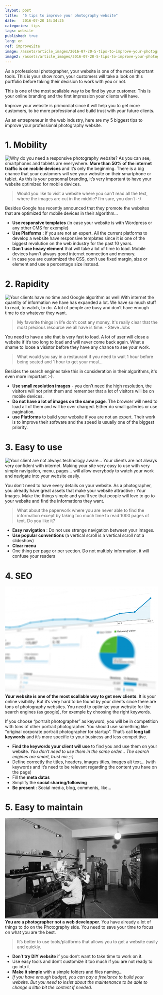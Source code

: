 ```yaml
---
layout: post
title:  "5 tips to improve your photography website"
date:   2016-07-20 14:34:25
categories: tips
tags: website
published: true
lang: en
ref: improveSite
image: /assets/article_images/2016-07-20-5-tips-to-improve-your-photography-website/cover.jpg
image2: /assets/article_images/2016-07-20-5-tips-to-improve-your-photography-website/cover.jpg
---
```


As a professional photographer, your website is one of the most important tools. This is your show room, your customers will take a look on this portfolio before taking their decision to work with you or not. 

This is one of the most scallable way to be find by your customer. This is your online branding and the first impression your clients will have. 

Improve your website is primordial since it will help you to get more customers, to be more professional and build trust with your future clients. 

As an entrepreneur in the web industry, here are my 5 biggest tips to improve your professional photography website. 

# 1. Mobility 

![Why do you need a responsive photography website?](/assets/article_images/2016-07-20-5-tips-to-improve-your-photography-website/web-statistic.png)
As you can see, smartphones and tablets are everywhere. **More than 50% of the internet traffic is on mobile devices** and it’s only the beginning. 
There is a big chance that your customers will see your website on their smartphone or tablet. 
As this is your personnal branding, it’s very important to have your website optimized for mobile devices. 

>Would you like to visit a website where you can’t read all the text, where the images are cut in the middle? I’m sure, you don’t :-)

Besides Google has recently announced that they promote the websites that are optimized for mobile devices in their algorithm…

- **Use responsive templates** (in case your website is with Wordpress or any other CMS for exemple)
- **Use Platforms** : if you are not an expert. All the current platforms to develop a website have responsive templates since it is one of the biggest revolution on the web industry for the past 10 years.
- **Don’t use heavy element** that will take a lot of time to load. Mobile devices havn't always good internet connection and memory.
- In case you are customized the CSS, don’t use fixed margin, size or element and use a percentage size instead.


# 2. Rapidity 

![Your clients have no time and Google algorithm as well](/assets/article_images/2016-07-20-5-tips-to-improve-your-photography-website/clock.jpg)
With internet the quantity of information we have has expanded a lot. We have so much stuff to read, to watch, to do. A lot of people are busy and don’t have enough time to do whatever they want. 

>My favorite things in life don't cost any money. It's really clear that the most precious resource we all have is time. - Steve Jobs 

You need to have a site that is very fast to load. A lot of user will close a website if it’s too long to load and will never come back again. What a shame to loose a visistor before they have any chance to see your work. 

>What would you say in a restaurant if you need to wait 1 hour before being seated and 1 hour to get your meal…

Besides the search engines take this in consideration in their algorithms, it's even more important :-).

- **Use small resolution images** - you don’t need the high resolution, the visitors will not print them and remember that a lot of visitors will be on mobile devices.
- **Do not have a lot of images on the same page**. The browser will need to load all of them and will be over charged. Either do small galleries or use pagination.
- **use Platforms** to build your website if you are not an expert. Their work is to improve their software and the speed is usually one of the biggest priority.


# 3. Easy to use

![Your client are not always technology aware...](/assets/article_images/2016-07-20-5-tips-to-improve-your-photography-website/easy.jpg)
Your clients are not always very confident with internet. 
Making your site very easy to use with very simple navigation, menu, pages… will allow everybody to watch your work and navigate into your website easily. 

You don’t need to have every details on your website. As a photographer, you already have great assets that make your website attractive : Your Images.
Make the things simple and you'll see that people will love to go to your website and find the informations they want. 

>What about the paperwork where you are never able to find the information except by taking too much time to read 1000 pages of text. Do you like it?

- **Easy navigation** : Do not use strange navigation between your images. 
- **Use popular conventions** (a vertical scroll is a vertical scroll not a slideshow)
- **Clear menu**
- One thing per page or per section. Do not multiply information, it will confuse your readers

# 4. SEO

![Optimize your website to be found by your clients](/assets/article_images/2016-07-20-5-tips-to-improve-your-photography-website/seo.jpg)
**Your website is one of the most scallable way to get new clients**. It is your online visibility. But it’s very hard to be found by your clients since there are tons of photography websites. You need to optimize your website for the search engines (as google), for exemple by choosing the right keywords. 

If you choose “portrait photographer” as keyword, you will be in competition with tons of other portrait photographer. You should use something like “original corporate portrait photographer for startup”. That’s call **long tail keywords** and it’s more specific to your business and less competitive.

- **Find the keywords your client will use** to find you and use them on your website.
*You don’t need to use them in the same order… The search engines are smart, trust me ;-)* 
- Define correctly the titles, headers, images titles, images alt text... (with keywords and it’s need to be relevant regarding the content you have on the page)
- Fill the **meta datas** 
- Simplify the **social sharing/following**
- **Be present** : Social media, blog, comments, like...

# 5. Easy to maintain

![You are a Photographer, not a Web developper : don't waste your time](/assets/article_images/2016-07-20-5-tips-to-improve-your-photography-website/maintain.jpg)
**You are a photographer not a web developper**. You have already a lot of things to do on the Photography side. You need to save your time to focus on what you are the best. 

> It’s better to use tools/platforms that allows you to get a website easily and quickly.

- **Don’t try DIY website** if you don’t want to take time to work on it. 
- Use easy tools and don’t customize it too much if you are not ready to go into it
- **Make it simple** with a simple folders and files naming…
- *If you have enough budget, you can pay a freelance to build your website. But you need to insist about the maintenance to be able to change a little bit the content if needed.*
